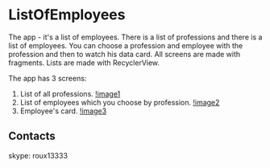 # ListOfEmployees

The app - it's a list of employees.
There is a list of professions and there is a list of employees.
You can choose a profession and employee with the profession and then to watch his data card.
All screens are made with fragments. Lists are made with RecyclerView.

The app has 3 screens:
1. List of all professions.
[!image1](/images/screen1.png)
2. List of employees which you choose by profession.
[!image2](/images/screen2.png)
3. Employee's card.
[!image3](/images/screen3.png)

## Contacts
skype: roux13333